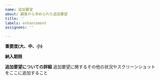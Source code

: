```yaml
---
name: 追加要望
about: 顧客から求められた追加要望
title: ''
labels: enhancement
assignees: ''

---
```


**重要度(大、中、小)**

**納入期限**


**追加要望についての詳細**
追加要望に関するその他の状況やスクリーンショットをここに追加すること
